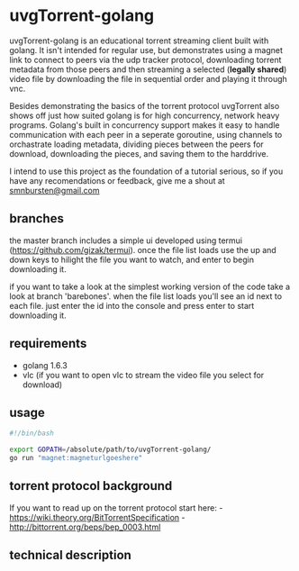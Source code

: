 # uvgTorrent-golang

uvgTorrent-golang is an educational torrent streaming client built with golang. It isn't intended for regular use, but demonstrates using a magnet link to connect to peers via the udp tracker protocol, downloading torrent metadata from those peers and then streaming a selected (**__legally shared__**) video file by downloading the file in sequential order and playing it through vnc. 

Besides demonstrating the basics of the torrent protocol uvgTorrent also shows off just how suited golang is for high concurrency, network heavy programs. Golang's built in concurrency support makes it easy to handle communication with each peer in a seperate goroutine, using channels to orchastrate loading metadata, dividing pieces between the peers for download, downloading the pieces, and saving them to the harddrive.

I intend to use this project as the foundation of a tutorial serious, so if you have any recomendations or feedback, give me a shout at smnbursten@gmail.com

## branches

the master branch includes a simple ui developed using termui (https://github.com/gizak/termui). once the file list loads use the up and down keys to hilight the file you want to watch, and enter to begin downloading it.

if you want to take a look at the simplest working version of the code take a look at branch 'barebones'. when the file list loads you'll see an id next to each file. just enter the id into the console and press enter to start downloading it.

## requirements

- golang 1.6.3
- vlc (if you want to open vlc to stream the video file you select for download)

## usage

```bash
#!/bin/bash

export GOPATH=/absolute/path/to/uvgTorrent-golang/
go run "magnet:magneturlgoeshere"
```

## torrent protocol background

If you want to read up on the torrent protocol start here:
    - https://wiki.theory.org/BitTorrentSpecification
    - http://bittorrent.org/beps/bep_0003.html

## technical description
